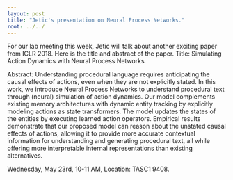 ```yaml
---
layout: post
title: "Jetic's presentation on Neural Process Networks."
root: ../../
---
```


For our lab meeting this week, Jetic will talk about another exciting paper from ICLR 2018. Here is the title and abstract of the paper.
Title: Simulating Action Dynamics with Neural Process Networks

Abstract: Understanding procedural language requires anticipating the causal effects of actions, even when they are not explicitly stated. In this work, we introduce Neural Process Networks to understand procedural text through (neural) simulation of action dynamics.   Our model complements existing memory architectures with dynamic entity tracking by explicitly modeling actions as state transformers. The model updates the states of the entities by executing learned action operators. Empirical results demonstrate that our proposed model can reason about the unstated causal effects of actions, allowing it to provide more accurate contextual information for understanding and generating procedural text, all while offering more interpretable internal representations than existing alternatives.

Wednesday, May 23rd, 10-11 AM, Location: TASC1 9408.
